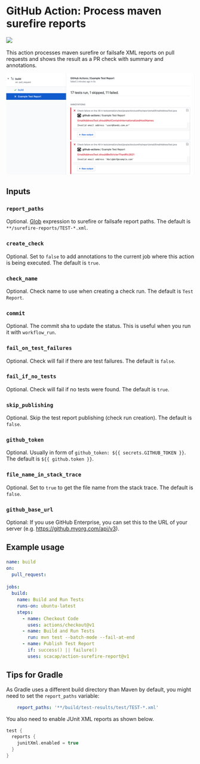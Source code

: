 # GitHub Action: Process maven surefire reports

![](https://github.com/scacap/action-surefire-report/workflows/build/badge.svg)


This action processes maven surefire or failsafe XML reports on pull requests and shows the result as a PR check with summary and annotations.

![Screenshot](./screenshot.png)

## Inputs

### `report_paths`

Optional. [Glob](https://github.com/actions/toolkit/tree/master/packages/glob) expression to surefire or failsafe report paths. The default is `**/surefire-reports/TEST-*.xml`.

### `create_check`

Optional. Set to `false` to add annotations to the current job where this action is being executed. The default is `true`.

### `check_name`

Optional. Check name to use when creating a check run. The default is `Test Report`.

### `commit`

Optional. The commit sha to update the status. This is useful when you run it with `workflow_run`.

### `fail_on_test_failures`

Optional. Check will fail if there are test failures. The default is `false`.

### `fail_if_no_tests`

Optional. Check will fail if no tests were found. The default is `true`.

### `skip_publishing`

Optional. Skip the test report publishing (check run creation). The default is `false`.

### `github_token`

Optional. Usually in form of `github_token: ${{ secrets.GITHUB_TOKEN }}`. The default is `${{ github.token }}`.

### `file_name_in_stack_trace`

Optional. Set to `true` to get the file name from the stack trace. The default is `false`.

### `github_base_url`

Optional: If you use GitHub Enterprise, you can set this to the URL of your server (e.g. https://github.myorg.com/api/v3).


## Example usage

```yml
name: build
on:
  pull_request:

jobs:
  build:
    name: Build and Run Tests
    runs-on: ubuntu-latest
    steps:
      - name: Checkout Code
        uses: actions/checkout@v1
      - name: Build and Run Tests
        run: mvn test --batch-mode --fail-at-end
      - name: Publish Test Report
        if: success() || failure()
        uses: scacap/action-surefire-report@v1
```

## Tips for Gradle

As Gradle uses a different build directory than Maven by default, you might need to set the `report_paths` variable:

```yaml
    report_paths: '**/build/test-results/test/TEST-*.xml'
```

You also need to enable JUnit XML reports as shown below.

```groovy
test {
  reports {
    junitXml.enabled = true
  }
}
```
